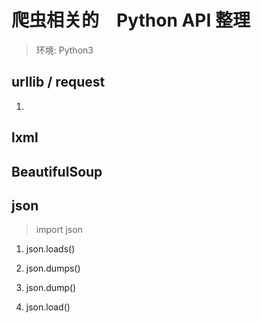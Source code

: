 # 爬虫相关的　Python API 整理  

> 环境: Python3  

## urllib / request

1)     


## lxml


## BeautifulSoup  


## json   

> import json

1) json.loads()   

2) json.dumps()   

3) json.dump()   

4) json.load()   




